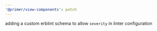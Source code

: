 ```yaml
---
'@primer/view-components': patch
---
```


adding a custom erblint schema to allow `severity` in linter configuration
